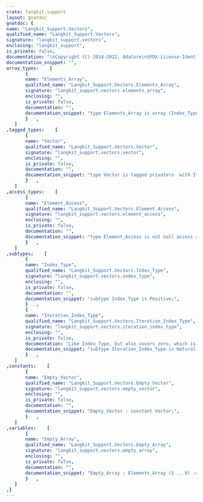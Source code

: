 ```yaml
---
crate: langkit_support
layout: gnatdoc
gnatdoc: {
name: "Langkit_Support.Vectors",
qualified_name: "Langkit_Support.Vectors",
signature: "langkit_support.vectors",
enclosing: "langkit_support",
is_private: false,
documentation: "\nCopyright (C) 2014-2022, AdaCore\nSPDX-License-Identifier: Apache-2.0\n\n@formal Element_Type\n@formal Small_Vector_Capacity",
documentation_snippet: "",
array_types:    [
       {
       name: "Elements_Array",
       qualified_name: "Langkit_Support.Vectors.Elements_Array",
       signature: "langkit_support.vectors.elements_array",
       enclosing: "",
       is_private: false,
       documentation: "",
       documentation_snippet: "type Elements_Array is array (Index_Type range <>) of Element_Type;",
       }   ,
   ]
,tagged_types:    [
       {
       name: "Vector",
       qualified_name: "Langkit_Support.Vectors.Vector",
       signature: "langkit_support.vectors.vector",
       enclosing: "",
       is_private: false,
       documentation: "",
       documentation_snippet: "type Vector is tagged private\n  with Iterable =>\n    (First       => First_Index,\n     Next        => Next,\n     Has_Element => Has_Element,\n     Element     => Get);",
       }   ,
   ]
,access_types:    [
       {
       name: "Element_Access",
       qualified_name: "Langkit_Support.Vectors.Element_Access",
       signature: "langkit_support.vectors.element_access",
       enclosing: "",
       is_private: false,
       documentation: "",
       documentation_snippet: "type Element_Access is not null access all Element_Type;",
       }   ,
   ]
,subtypes:    [
       {
       name: "Index_Type",
       qualified_name: "Langkit_Support.Vectors.Index_Type",
       signature: "langkit_support.vectors.index_type",
       enclosing: "",
       is_private: false,
       documentation: "",
       documentation_snippet: "subtype Index_Type is Positive;",
       }   ,
       {
       name: "Iteration_Index_Type",
       qualified_name: "Langkit_Support.Vectors.Iteration_Index_Type",
       signature: "langkit_support.vectors.iteration_index_type",
       enclosing: "",
       is_private: false,
       documentation: "Like Index_Type, but also covers zero, which is used to represent a\ndummy last index value for empty vectors.",
       documentation_snippet: "subtype Iteration_Index_Type is Natural;",
       }   ,
   ]
,constants:    [
       {
       name: "Empty_Vector",
       qualified_name: "Langkit_Support.Vectors.Empty_Vector",
       signature: "langkit_support.vectors.empty_vector",
       enclosing: "",
       is_private: false,
       documentation: "",
       documentation_snippet: "Empty_Vector : constant Vector;",
       }   ,
   ]
,variables:    [
       {
       name: "Empty_Array",
       qualified_name: "Langkit_Support.Vectors.Empty_Array",
       signature: "langkit_support.vectors.empty_array",
       enclosing: "",
       is_private: false,
       documentation: "",
       documentation_snippet: "Empty_Array : Elements_Array (1 .. 0) := (others => <>);",
       }   ,
   ]
,}
---
```

